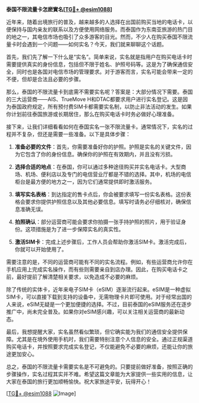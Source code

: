 **泰国不限流量卡怎麽實名[[TG💪+ @esim1088](https://t.me/s/esim1088)]**

近年来，随着出境旅行的普及，越来越多的人选择在出国前购买当地的电话卡，以便保持与国内亲友的联系以及方便使用网络服务。而泰国作为东南亚旅游的热门目的地之一，其电信市场也吸引了众多游客的目光。然而，不少人在购买泰国不限流量卡时会遇到一个问题——如何实名？今天，我们就来聊聊这个话题。

首先，我们先了解一下什么是“实名”。简单来说，实名就是指用户在购买电话卡时需要提供真实的身份信息，包括但不限于姓名、护照号码等。这是为了确保通信安全，同时也是各国对电信市场的管理要求。对于游客而言，实名可能会带来一定的不便，但却是合法且必要的步骤。

那么，泰国的不限流量卡到底需不需要实名呢？答案是：大部分情况下需要。泰国的三大运营商——AIS、TrueMove H和DTAC都要求用户进行实名登记。这是因为泰国政府规定，所有预付费SIM卡都需要实名制，以防止非法活动的发生。如果你计划前往泰国旅游或长期居住，那么在购买电话卡时务必做好心理准备。

接下来，让我们详细看看如何在泰国实名一张不限流量卡。通常情况下，实名的过程并不复杂，但还是需要一些准备。以下是具体步骤：

1. **准备必要的文件**：首先，你需要准备好你的护照。护照是实名的关键文件，因为它包含了你的身份信息。确保你的护照在有效期内，并且没有污损。

2. **选择合适的地点**：在泰国，你可以通过多种途径购买并实名电话卡。大型商场、机场、便利店以及专门的电信营业厅都是不错的选择。其中，机场的电信柜台是最方便的地方之一，因为它们通常提供即时激活服务。

3. **填写实名表格**：到达指定的售卡点后，你会被要求填写一份实名表格。这份表格会要求你提供护照信息以及其他必要信息。填写时请务必仔细核对，确保信息准确无误。

4. **拍照确认**：部分运营商可能会要求你拍摄一张手持护照的照片，用于验证身份。这项措施是为了进一步保障实名的真实性。

5. **激活SIM卡**：完成上述步骤后，工作人员会帮助你激活SIM卡。激活完成后，你就可以开始使用了。

需要注意的是，不同的运营商可能有不同的实名流程。例如，有些运营商允许你在手机应用上完成实名操作，而有些则需要亲自到店办理。因此，在购买电话卡之前，最好提前了解清楚相关要求，以免造成不必要的麻烦。

除了传统的实体卡，近年来电子SIM卡（eSIM）逐渐流行起来。eSIM是一种虚拟SIM卡，可以直接下载到支持的设备中，无需物理卡片即可使用。对于经常出国的人来说，eSIM无疑是一个更加便捷的选择。不过，目前泰国的eSIM服务还在逐步推广中，尚未完全普及。如果你对eSIM感兴趣，可以关注相关运营商的最新动态。

最后，我想提醒大家，实名虽然看似繁琐，但它确实能为我们的通信安全提供保障。尤其是在境外使用手机时，我们需要特别注意个人信息的安全。通过正规渠道购买电话卡，并按照要求完成实名登记，不仅能避免不必要的麻烦，还能让你的旅途更加安心。

总之，泰国的不限流量卡需要实名是不可避免的。只要提前做好准备，按照正确的步骤操作，实名过程其实并不难。希望这篇文章能为大家提供一些实用的信息，让大家在泰国的旅行更加顺畅愉快。祝大家旅途平安，玩得开心！

[[TG💪+ @esim1088](https://t.me/s/esim1088) ![Image](https://i.postimg.cc/4NQfJmqS/Snipaste-2025-05-13-00-14-12.png)]